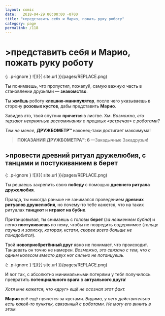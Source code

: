 ```yaml
---
layout: comic
date:   2018-04-29 00:00:00 -0700
title: ">представить себя и Марио, пожать руку роботу"
category: page
permalink: /118
---
```

# >представить себя и Марио, пожать руку роботу

{: .p-ignore }
![]({{ site.url }}/pages/REPLACE.png)

Ты понимаешь, что пропустил, пожалуй, самую важную часть в становлении друзьями — <strong>знакомство</strong>.

Ты <strong>жмёшь </strong>роботу <strong>клешню-манипулятор</strong>, после чего указываешь в сторону <strong>розовых кустов</strong>, дабы представить <strong>Марио</strong>.

Завидев это, твой спутник <strong>прячется </strong>в листве. Хм. <em>Возможно, его терзают неприятные воспоминания о прошлых «встречах» с роботами?</em>

<em>Тем не менее,</em> <strong>ДРУЖБОМЕТР™ </strong>наконец-таки достигает максимума!

<blockquote><strong>ПОКАЗАНИЯ ДРУЖБОМЕТРА™: 6 </strong>—Закадычные Закадрузья!</blockquote>

## >провести древний ритуал дружелюбия, с танцами и постукиванием в берет

{: .p-ignore }
![]({{ site.url }}/pages/REPLACE.png)

Ты решаешь закрепить свою <strong>победу </strong>с помощью <strong>древнего ритуала дружелюбия</strong>.

Правда, ты никогда раньше не занимался проведением <strong>древних ритуалов дружелюбия</strong>, но почему-то тебе кажется, что на таких ритуалах <strong>танцуют </strong>и <strong>играют на бубне</strong>.

Пританцовывая, ты снимаешь с головы <strong>берет </strong>(<em>за неимением бубна</em>)<strong> </strong>и легко <strong>постукиваешь </strong>по нему, чтобы не повредить содержимое (<em>тельце паучка и записку, которая, кстати, скорее всего больше не понадобится</em>).

Твой <strong>новоприобретённый друг</strong> явно не понимает, что происходит. Танцевать он точно не намерен. <em>Возможно, это связано с тем, что с одним колесом вместо двух ног сильно не потанцуешь</em>.

{: .p-ignore }
![]({{ site.url }}/pages/REPLACE.png)

И вот так, с абсолютно минимальными потерями у тебя получилось превратить <strong>потенциального врага</strong> в <strong>актуального друга</strong>! 

<em>Хотя мне кажется, что «друг» ещё не осознал этот факт.</em>

<strong>Марио </strong>всё ещё прячется за кустами. <em>Видимо, у него действительно есть какой-то пунктик, связанный с роботами. Не могу его винить в этом.</em>
